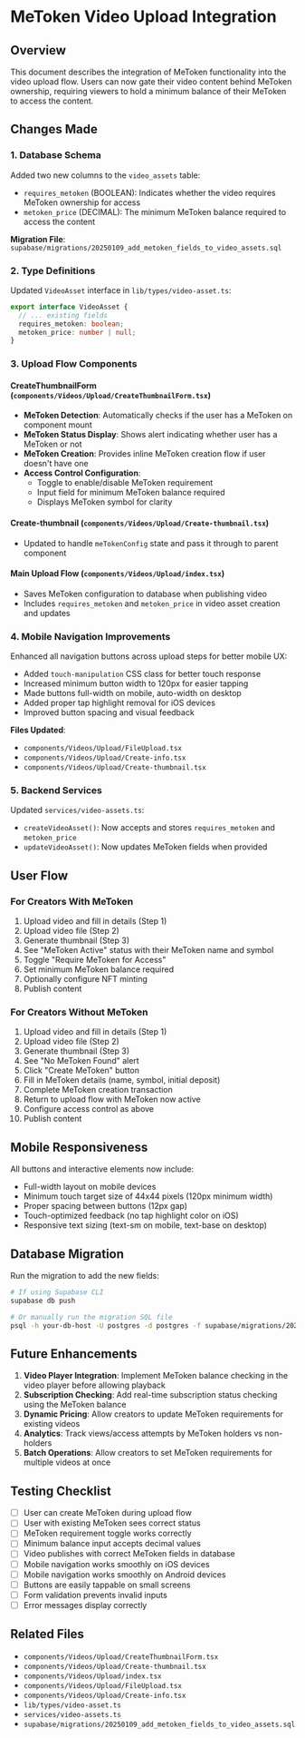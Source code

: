 # MeToken Video Upload Integration

## Overview
This document describes the integration of MeToken functionality into the video upload flow. Users can now gate their video content behind MeToken ownership, requiring viewers to hold a minimum balance of their MeToken to access the content.

## Changes Made

### 1. Database Schema
Added two new columns to the `video_assets` table:
- `requires_metoken` (BOOLEAN): Indicates whether the video requires MeToken ownership for access
- `metoken_price` (DECIMAL): The minimum MeToken balance required to access the content

**Migration File**: `supabase/migrations/20250109_add_metoken_fields_to_video_assets.sql`

### 2. Type Definitions
Updated `VideoAsset` interface in `lib/types/video-asset.ts`:
```typescript
export interface VideoAsset {
  // ... existing fields
  requires_metoken: boolean;
  metoken_price: number | null;
}
```

### 3. Upload Flow Components

#### CreateThumbnailForm (`components/Videos/Upload/CreateThumbnailForm.tsx`)
- **MeToken Detection**: Automatically checks if the user has a MeToken on component mount
- **MeToken Status Display**: Shows alert indicating whether user has a MeToken or not
- **MeToken Creation**: Provides inline MeToken creation flow if user doesn't have one
- **Access Control Configuration**: 
  - Toggle to enable/disable MeToken requirement
  - Input field for minimum MeToken balance required
  - Displays MeToken symbol for clarity

#### Create-thumbnail (`components/Videos/Upload/Create-thumbnail.tsx`)
- Updated to handle `meTokenConfig` state and pass it through to parent component

#### Main Upload Flow (`components/Videos/Upload/index.tsx`)
- Saves MeToken configuration to database when publishing video
- Includes `requires_metoken` and `metoken_price` in video asset creation and updates

### 4. Mobile Navigation Improvements
Enhanced all navigation buttons across upload steps for better mobile UX:
- Added `touch-manipulation` CSS class for better touch response
- Increased minimum button width to 120px for easier tapping
- Made buttons full-width on mobile, auto-width on desktop
- Added proper tap highlight removal for iOS devices
- Improved button spacing and visual feedback

**Files Updated**:
- `components/Videos/Upload/FileUpload.tsx`
- `components/Videos/Upload/Create-info.tsx`
- `components/Videos/Upload/Create-thumbnail.tsx`

### 5. Backend Services
Updated `services/video-assets.ts`:
- `createVideoAsset()`: Now accepts and stores `requires_metoken` and `metoken_price`
- `updateVideoAsset()`: Now updates MeToken fields when provided

## User Flow

### For Creators With MeToken
1. Upload video and fill in details (Step 1)
2. Upload video file (Step 2)
3. Generate thumbnail (Step 3)
4. See "MeToken Active" status with their MeToken name and symbol
5. Toggle "Require MeToken for Access"
6. Set minimum MeToken balance required
7. Optionally configure NFT minting
8. Publish content

### For Creators Without MeToken
1. Upload video and fill in details (Step 1)
2. Upload video file (Step 2)
3. Generate thumbnail (Step 3)
4. See "No MeToken Found" alert
5. Click "Create MeToken" button
6. Fill in MeToken details (name, symbol, initial deposit)
7. Complete MeToken creation transaction
8. Return to upload flow with MeToken now active
9. Configure access control as above
10. Publish content

## Mobile Responsiveness

All buttons and interactive elements now include:
- Full-width layout on mobile devices
- Minimum touch target size of 44x44 pixels (120px minimum width)
- Proper spacing between buttons (12px gap)
- Touch-optimized feedback (no tap highlight color on iOS)
- Responsive text sizing (text-sm on mobile, text-base on desktop)

## Database Migration

Run the migration to add the new fields:

```bash
# If using Supabase CLI
supabase db push

# Or manually run the migration SQL file
psql -h your-db-host -U postgres -d postgres -f supabase/migrations/20250109_add_metoken_fields_to_video_assets.sql
```

## Future Enhancements

1. **Video Player Integration**: Implement MeToken balance checking in the video player before allowing playback
2. **Subscription Checking**: Add real-time subscription status checking using the MeToken balance
3. **Dynamic Pricing**: Allow creators to update MeToken requirements for existing videos
4. **Analytics**: Track views/access attempts by MeToken holders vs non-holders
5. **Batch Operations**: Allow creators to set MeToken requirements for multiple videos at once

## Testing Checklist

- [ ] User can create MeToken during upload flow
- [ ] User with existing MeToken sees correct status
- [ ] MeToken requirement toggle works correctly
- [ ] Minimum balance input accepts decimal values
- [ ] Video publishes with correct MeToken fields in database
- [ ] Mobile navigation works smoothly on iOS devices
- [ ] Mobile navigation works smoothly on Android devices
- [ ] Buttons are easily tappable on small screens
- [ ] Form validation prevents invalid inputs
- [ ] Error messages display correctly

## Related Files

- `components/Videos/Upload/CreateThumbnailForm.tsx`
- `components/Videos/Upload/Create-thumbnail.tsx`
- `components/Videos/Upload/index.tsx`
- `components/Videos/Upload/FileUpload.tsx`
- `components/Videos/Upload/Create-info.tsx`
- `lib/types/video-asset.ts`
- `services/video-assets.ts`
- `supabase/migrations/20250109_add_metoken_fields_to_video_assets.sql`

